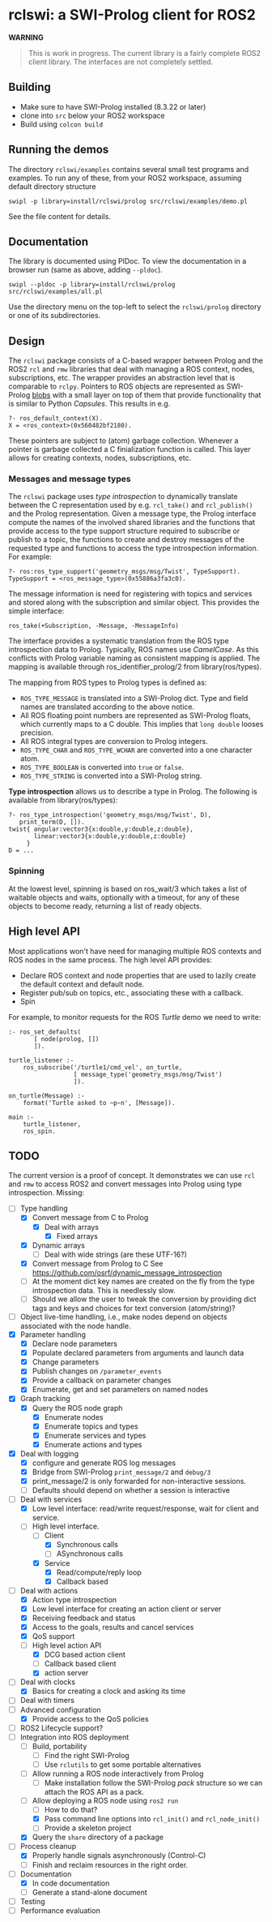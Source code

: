 # rclswi: a SWI-Prolog client for ROS2

__WARNING__

> This is work in progress. The current library is a fairly complete
> ROS2 client library.  The interfaces are not completely settled.

## Building

 - Make sure to have SWI-Prolog installed (8.3.22 or later)
 - clone into `src` below your ROS2 workspace
 - Build using `colcon build`

## Running the demos

The directory `rclswi/examples` contains several small test programs and
examples. To run any  of  these,   from  your  ROS2  workspace, assuming
default directory structure

    swipl -p library=install/rclswi/prolog src/rclswi/examples/demo.pl

See the file content for details.

## Documentation

The library is documented using PlDoc. To   view  the documentation in a
browser run (same as above, adding ``--pldoc``).

    swipl --pldoc -p library=install/rclswi/prolog src/rclswi/examples/all.pl

Use the directory menu on  the   top-left  to select the `rclswi/prolog`
directory or one of its subdirectories.


## Design

The `rclswi` package consists of a   C-based  wrapper between Prolog and
the ROS2 `rcl` and  `rmw`  libraries  that   deal  with  managing  a ROS
context, nodes, subscriptions, etc. The  wrapper provides an abstraction
level that is  comparable  to  `rclpy`.   Pointers  to  ROS  objects are
represented                        as                         SWI-Prolog
[blobs](https://www.swi-prolog.org/pldoc/man?section=blob) with a  small
layer on top of them  that  provide   functionality  that  is similar to
Python _Capsules_.   This results in e.g.

    ?- ros_default_context(X).
    X = <ros_context>(0x560482bf2180).

These pointers are subject to  (atom)   garbage  collection.  Whenever a
pointer is garbage collected a C  finialization function is called. This
layer allows for creating contexts, nodes, subscriptions, etc.

### Messages and message types

The `rclswi` package uses _type  introspection_ to dynamically translate
between  the  C   representation   used    by   e.g.   `rcl_take()`  and
`rcl_publish()` and the Prolog representation. Given a message type, the
Prolog interface compute the names of  the involved shared libraries and
the functions that provide access to the type support structure required
to subscribe or publish to a topic,  the functions to create and destroy
messages of the  requested  type  and   functions  to  access  the  type
introspection information.  For example:

    ?- ros:ros_type_support('geometry_msgs/msg/Twist', TypeSupport).
    TypeSupport = <ros_message_type>(0x55886a3fa3c0).

The message information is need for registering with topics and services
and stored along with the subscription and similar object. This provides
the simple interface:

    ros_take(+Subscription, -Message, -MessageInfo)

The interface provides a  systematic  translation   from  the  ROS  type
introspection data to Prolog. Typically, ROS   names use _CamelCase_. As
this conflicts with Prolog variable  naming   as  consistent  mapping is
applied. The mapping is available   through ros_identifier_prolog/2 from
library(ros/types).

The mapping from ROS types to Prolog types is defined as:

  - ``ROS_TYPE_MESSAGE`` is translated into a SWI-Prolog dict.  Type and
    field names are translated according to the above notice.
  - All ROS floating point numbers are represented as SWI-Prolog floats,
    which currently maps to a C double.  This implies that `long double`
    looses precision.
  - All ROS integral types are conversion to Prolog integers.
  - ``ROS_TYPE_CHAR`` and ``ROS_TYPE_WCHAR`` are converted into a one
    character atom.
  - ``ROS_TYPE_BOOLEAN`` is converted into `true` or `false`.
  - ``ROS_TYPE_STRING`` is converted into a SWI-Prolog string.

__Type introspection__ allows us to describe a type in Prolog.  The following
is available from library(ros/types):

    ?- ros_type_introspection('geometry_msgs/msg/Twist', D),
       print_term(D, []).
    twist{ angular:vector3{x:double,y:double,z:double},
           linear:vector3{x:double,y:double,z:double}
         }
    D = ...


### Spinning

At the lowest level, spinning is based  on ros_wait/3 which takes a list
of waitable objects and waits, optionally  with   a  timeout, for any of
these objects to become ready, returning a list of ready objects.


## High level API

Most applications won't have need for managing multiple ROS contexts and
ROS nodes in the same process.  The high level API provides:

  - Declare ROS context and node properties that are used to lazily
    create the default context and default node.
  - Register pub/sub on topics, etc., associating these with a callback.
  - Spin

For example, to monitor requests for the   ROS  _Turtle_ demo we need to
write:

```
:- ros_set_defaults(
       [ node(prolog, [])
       ]).

turtle_listener :-
    ros_subscribe('/turtle1/cmd_vel', on_turtle,
                  [ message_type('geometry_msgs/msg/Twist')
                  ]).

on_turtle(Message) :-
    format('Turtle asked to ~p~n', [Message]).

main :-
    turtle_listener,
    ros_spin.
```


## TODO

The current version is a proof of   concept.  It demonstrates we can use
`rcl` and `rmw` to access ROS2 and   convert  messages into Prolog using
type introspection.  Missing:

  - [ ] Type handling
    - [x] Convert message from C to Prolog
      - [x] Deal with arrays
        - [x] Fixed arrays
	- [x] Dynamic arrays
      - [ ] Deal with wide strings (are these UTF-16?)
    - [x] Convert message from Prolog to C
      See https://github.com/osrf/dynamic_message_introspection
    - [ ] At the moment dict key names are created on the fly from the
      type introspection data.  This is needlessly slow.
    - [ ] Should we allow the user to tweak the conversion by
      providing dict tags and keys and choices for text conversion
      (atom/string)?
  - [ ] Object live-time handling, i.e., make nodes depend on objects
        associated with the node handle.
  - [x] Parameter handling
    - [x] Declare node parameters
    - [x] Populate declared parameters from arguments and launch data
    - [x] Change parameters
    - [x] Publish changes on `/parameter_events`
    - [x] Provide a callback on parameter changes
    - [x] Enumerate, get and set parameters on named nodes
  - [x] Graph tracking
    - [x] Query the ROS node graph
      - [x] Enumerate nodes
      - [x] Enumerate topics and types
      - [x] Enumerate services and types
      - [x] Enumerate actions and types
  - [x] Deal with logging
    - [x] configure and generate ROS log messages
    - [x] Bridge from SWI-Prolog `print_message/2` and `debug/3`
    - [x] print_message/2 is only forwarded for non-interactive sessions.
    - [ ] Defaults should depend on whether a session is interactive
  - [ ] Deal with services
    - [x] Low level interface: read/write request/response, wait for
	  client and service.
    - [ ] High level interface.
      - [ ] Client
        - [x] Synchronous calls
        - [ ] ASynchronous calls
      - [x] Service
        - [x] Read/compute/reply loop
        - [x] Callback based
  - [ ] Deal with actions
    - [x] Action type introspection
    - [x] Low level interface for creating an action client or server
    - [x] Receiving feedback and status
    - [x] Access to the goals, results and cancel services
    - [x] QoS support
    - [ ] High level action API
      - [x] DCG based action client
      - [ ] Callback based client
      - [x] action server
  - [ ] Deal with clocks
    - [x] Basics for creating a clock and asking its time
  - [ ] Deal with timers
  - [ ] Advanced configuration
    - [x] Provide access to the QoS policies
  - [ ] ROS2 Lifecycle support?
  - [ ] Integration into ROS deployment
    - [ ] Build, portability
      - [ ] Find the right SWI-Prolog
      - [ ] Use `rclutils` to get some portable alternatives
    - [ ] Allow running a ROS node interactively from Prolog
      -	[ ] Make installation follow the SWI-Prolog _pack_
            structure so we can attach the ROS API as a pack.
    - [ ] Allow deploying a ROS node using `ros2 run`
      - [ ] How to do that?
      - [x] Pass command line options into `rcl_init()` and `rcl_node_init()`
      - [ ] Provide a skeleton project
    - [x] Query the `share` directory of a package
  - [ ] Process cleanup
    - [x] Properly handle signals asynchronously (Control-C)
    - [ ] Finish and reclaim resources in the right order.
  - [ ] Documentation
    - [x] In code documentation
    - [ ] Generate a stand-alone document
  - [ ] Testing
  - [ ] Performance evaluation
